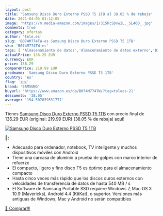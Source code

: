 ```yaml
---
layout: post
title: 'Samsung Disco Duro Externo PSSD T5 1TB al 38.05 % de rebaja'
date: 2021-04-05 01:12:05
image: 'https://m.media-amazon.com/images/I/315RcSDvw2L._SL400_.jpg'
comments: true
category: ofertas
author: 'tole.es'
slug: 'B074M774TW-es Samsung Disco Duro Externo PSSD T5 1TB'
sku: 'B074M774TW-es'
tags: [ 'Almacenamiento de datos','Almacenamiento de datos externo','Discos duros sólidos externos','Informática','disco','duro','samsung', ]
actualPrice: 136.29 EUR
currency: EUR
price: 136.29
comparePrice: 219.99 EUR
prodname: 'Samsung Disco Duro Externo PSSD T5 1TB'
country: 'es'
flag: '🇪🇸'
brand: 'SAMSUNG'
buyurl: 'https://www.amazon.es/dp/B074M774TW/?tag=tolees-21'
descuento: '38.05'
average: '154.507859531777'
---
```


Tienes [Samsung Disco Duro Externo PSSD T5 1TB](https://www.amazon.es/dp/B074M774TW/?tag=tolees-21) con precio final de  136.29 EUR (original: 219.99 EUR) (38.05 %  de rebaja) aqui!

[![Samsung Disco Duro Externo PSSD T5 1TB](https://m.media-amazon.com/images/I/315RcSDvw2L._SL400_.jpg)](https://www.amazon.es/dp/B074M774TW/?tag=tolees-21)

🔎:

- Adecuado para ordenador, notebook, TV inteligente y muchos dispositivos móviles con Android
- Tiene una carcasa de aluminio a prueba de golpes con marco interior de refuerzo
- El compacto, ligero y fino disco T5 es óptimo para el almacenamiento compacto
- Hasta cinco veces más rápido que los discos duros externos con velocidades de transferencia de datos de hasta 540 MB / s
- El Software de Samsung Portable SSD requiere Windows 7, Mac OS X 10.9 (Mavericks), Android 4.4 (KitKat), o superior. Versiones más antiguas de Windows, Mac y Android no serán compatibles

[🛒 Comprar!!!](https://www.amazon.es/dp/B074M774TW/?tag=tolees-21)
